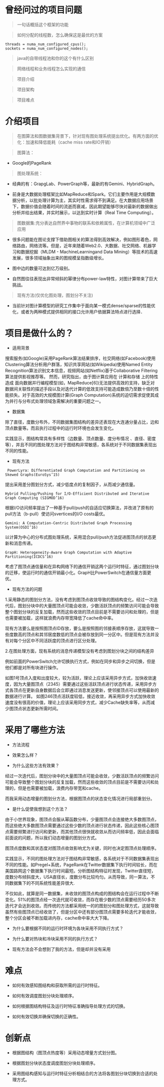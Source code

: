 # 曾经问过的项目问题

> 一句话概括这个框架的功能

> 如何分配的线程数，怎么确保这是最优的方案
```
threads = numa_num_configured_cpus();
sockets = numa_num_configured_nodes();
```
> java的自带线程池和你的这个有什么区别

> 网络线程和业务线程怎么实现的通信

> 项目介绍

> 项目架构

> 项目难点

# 介绍项目

> 在图算法和图数据集背景下，针对现有图处理系统提出优化。有两方面的优化：加速和降低能耗（cache miss rate和IO开销）

> 图算法：

 - Google的PageRank

> 图处理系统：

 - 经典的有：GrapgLab、PowerGraph等，最新的有Gemini、HybridGraph。
 
 - 前身是大数据处理框架比如MapReduce和Spark。它们主要作用是大规模数据分析，以批处理计算为主，其实时性需求得不到满足。在大数据应用场景下，数据价值会随着时间的流逝而衰减，因此期望能够尽快对最新的数据做出分析并给出结果，并实时展示，以达到实时计算（Real Time Computing）。
 
> 图数据集:充分表达自然界中事物的联系和依赖属性，在计算机领域中广泛应用

 - 很多问题能在图论支撑下借助图相关的算法得到高效解决，例如图形着色，网络路由，网络流等。但是，近年来随着Web2.0、大数据、社交网络、机器学习和数据挖掘（MLDM - MachineLearningand Data Mining）等技术的高速发展，很多领域抽象出来的图规模呈指数级增长。
 
 - 图中边的数量可达到亿万级别。
 
 - 自然图往往表现出非常倾斜的幂律分布power-law特性，对图计算带来了巨大挑战。
 
> 现有方法(仅优化图处理，图划分不关注)

 - 当前针对图计算模型的研究工作集中于面向某一模式dense/sparse的性能优化，或者为两种模式提供相同的接口允许用户依据算法特点进行选择．


# 项目是做什么的？

 - 适用背景
 
 搜索服务(如Google)采用PageRank算法结果排序，社交网络(如Facebook)使用Clustering算法分析用户群落，知识共享网站(如Wikipedia)使用Named Entity Recognition算法识别文本信息，视频网站(如Netflix)基于Collaborative Filtering算法提供影视推荐等。
然而，研究指出，由于图计算应用在 计算和存储 上的特性造成 面向数据并行编程模型(如，MapReduce[6])无法提供高效的支持，缺乏对数据间关联性的描述手段以及对迭代计算的低效支持可能造成数倍乃至数十倍的性能损失。对于高效的大规模图计算(Graph Computation)系统的迫切需求促使其成为并行与分布式处理领域急需解决的重要问题之一。
 
 - 数据集
 
 除了直径，度数分布外，不同数据集图结构的差异还表现在大连通分量占比，边和顶点数量等。而且执行过程中的运行时环境也会发生变化。
 
 实践显示，图结构常具有多样性（边数量、顶点数量、度分布情况 、直径、密度等），并且不同的图处理方法对于图结构非常敏感，各系统对于不同数据集表现出不同的性能。

 - 现有方法
 
```
 PowerLyra: Differentiated Graph Computation and Partitioning on Skewed Graphs(EuroSys’15)
```
提出采用差分图划分方式，减少低度点的复制因子，从而减少通信量。
```
Hybrid Pulling/Pushing for I/O-Efficient Distributed and Iterative Graph Computing (SIGMOD’16)
```
根据I/O访问频率提出了一种基于pull/push的自适应切换算法，并改进了原有的pull方法（b-pull）使访问svertices的I/O costs最优。
```
Gemini: A Computation-Centric Distributed Graph Processing System(OSDI’16)
```
以计算为中心的分布式图处理系统，采用混合pull/push方法促进图顶点的状态更新和消息传递。
```
GrapH: Heterogeneity-Aware Graph Computation with Adaptive Partitioning(ICDCS’16)
```
考虑了图顶点通信量和在异构网络下的通信开销这两个运行时特征，通过图划分块的迁移，使运行时的通信开销最小化。GrapH比PowerSwitch在通信量方面更优。

 - 现有方法的问题 
 
 1.采用静态的图划分方法，没有考虑到图顶点收敛导致的图结构变化。经过一次迭代后，图划分块中的大量图顶点可能会收敛，少数活跃顶点的频繁访问可能会导致整个图划分块的反复加载，然而这些收敛的顶点目前是不需要访问和处理的，但是也需要被加载，这样就浪费内存带宽降低了cache命中率。
 
 现有方法要么是按照图顶点ID存放，要么是按照图的邻接表顺序存放，这就导致一些度数高的顶点和其邻居度数低的顶点会被存放到同一分区中。但是现有方法并没有对每个分区中不同活跃度的顶点进行区分处理。
 
 2.在图处理方面，现有系统的消息传递模型没有考虑到图划分块之间的结构差异

 例如前面的PowerSwitch允许切换执行方式，例如在同步和异步之间切换，但是他们都是对所有块进行操作。

 如图1号顶点入度和出度较大，较为活跃，理论上应该采用异步方式，加快收敛速度，因为大量图顶点（2345）需要通过这些活跃顶点进行状态传递，采用异步方式各顶点在更新自身数据后会立即通过消息发送更新，使邻接顶点可以使用最新的数据进行计算。
如图246顶点活跃度较低，接近收敛，再采用异步方式加快收敛速度没有很高的价值，理论上应该采用同步方式，减少Cache缺失率等，从而减少图顶点状态更新所需时间。

 
# 采用了哪些方法

 - 方法流程

 - 效果怎么样？
 
 - 为什么这些方法有效果？
 
 经过一次迭代后，图划分块中的大量图顶点可能会收敛，少数活跃顶点的频繁访问可能会导致整个图划分块的反复加载，然而这些收敛的顶点目前是不需要访问和处理的，但是也需要被加载，浪费内存带宽和cache。

而我采用动态增量的图划分方法，根据图顶点的状态变化情况进行局部重划分。
 
 - 是什么促使我想到这个方法？
 
 由于小世界现象，图顶点会服从幂函数分布，少量图顶点会连接绝大多数图顶点，而这些绝大多数图顶点需要通过这些少数的顶点进行状态传递，因此这些核心图顶点需要频繁进行访问和更新，而其他顶点很快就收敛从而访问频率低，因此会面临前面说的问题，所以我们动态增量的图划分方式。
 
 图顶点度数和其状态度对图顶点收敛影响尤为关键，同时也决定图顶点处理顺序。
 
 实践显示，不同的图处理方法对于图结构非常敏感，各系统对于不同数据集表现出不同的性能。如Pregel+系统，PageRank在Twitter数据集下执行时间较长，而在美国路网这个数据集下执行时间最短。分析图结构特征时发现，Twitter直径短，度数分布倾斜度大，USA直径长，度数分布比较均匀。从而导致，同一算法，不同数据集下的不同系统性能差异很大.

 不仅如此，就算是同一数据集，未收敛的图顶点构成的图结构会在运行过程中不断变化。51%的图顶点经一次迭代就可收敛，而存在极少数的顶点需要经历50多次迭代才会达到收敛。而传统的方法都采用统一的的图划分和图处理方式，这就导致虽然有些图顶点已经收敛了，但是分区中还有部分图顶点需要多轮迭代才能收敛，整个分区会被不断加载进内存，cache命中率大大下降。
 
 - 为什么要根据不同的运行时环境为各块采用不同执行方式？

 - 为什么要对热块和冷块采用不同的执行方式？
 
 - 现有方法会不会想到了我的方法，但是却并没有采用

# 难点

 - 如何有效感知图结构和获取所需的运行时特征。
 
 - 如何有效调度图划分块处理顺序。
 
 - 如何根据图结构特征及运行时特征准确指导处理方式的切换。
 
 - 如何有效切换并确保切换的正确性。



# 创新点

 - 根据图结构（图顶点热度等）采用动态增量方式划分图。

 - 根据图划分块状态度调度图划分块处理顺序。
 
 - 采用图结构感知与运行时特征分析相结合的方法将各图划分块切换到合适的处理方式。


